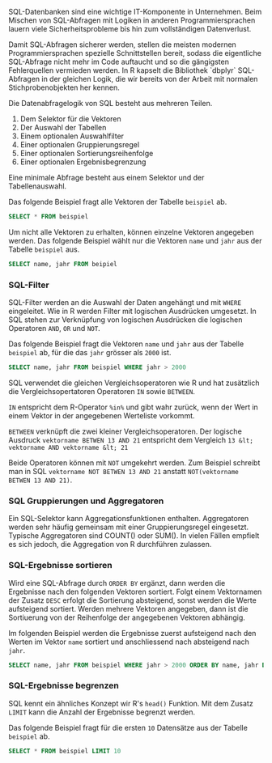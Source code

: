 <p class="alert alert-warning" markdown="1">
SQL-Datenbanken sind eine wichtige IT-Komponente in Unternehmen. Beim Mischen von SQL-Abfragen mit Logiken in anderen Programmiersprachen lauern viele Sicherheitsprobleme bis hin zum vollständigen Datenverlust. 
</p>

<p class="alert alert-success" markdown="1">
Damit SQL-Abfragen sicherer werden, stellen die meisten modernen Programmiersprachen spezielle Schnittstellen bereit, sodass die eigentliche SQL-Abfrage nicht mehr im Code auftaucht und so die gängigsten Fehlerquellen vermieden werden. In R kapselt die Bibliothek `dbplyr` SQL-Abfragen in der gleichen Logik, die wir bereits von der Arbeit mit normalen Stichprobenobjekten her kennen. 
</p>

Die Datenabfragelogik von SQL besteht aus mehreren Teilen.

1. Dem Selektor für die Vektoren
2. Der Auswahl der Tabellen 
3. Einem optionalen Auswahlfilter
4. Einer optionalen Gruppierungsregel
5. Einer optionalen Sortierungsreihenfolge
6. Einer optionalen Ergebnisbegrenzung

Eine minimale Abfrage besteht aus einem Selektor und der Tabellenauswahl.

Das folgende Beispiel fragt alle Vektoren der Tabelle `beispiel` ab. 

```sql
SELECT * FROM beispiel
```
 
Um nicht alle Vektoren zu erhalten, können einzelne Vektoren angegeben werden. Das folgende Beispiel wählt nur die Vektoren `name` und `jahr` aus der Tabelle `beispiel` aus. 

```sql
SELECT name, jahr FROM beipiel
```

### SQL-Filter

SQL-Filter werden an die Auswahl der Daten angehängt und mit `WHERE` eingeleitet. Wie in R werden Filter mit logischen Ausdrücken umgesetzt. In SQL stehen zur Verknüpfung von logischen Ausdrücken die logischen Operatoren `AND`, `OR` und `NOT`. 

Das folgende Beispiel fragt die Vektoren `name` und `jahr` aus der Tabelle `beispiel` ab, für die das `jahr` grösser als `2000` ist. 

```sql
SELECT name, jahr FROM beispiel WHERE jahr > 2000
```

SQL verwendet die gleichen Vergleichsoperatoren wie R und hat zusätzlich die Vergleichsopertatoren Operatoren `IN` sowie `BETWEEN`. 

`IN` entspricht dem R-Operator `%in%` und gibt wahr zurück, wenn der Wert in einem Vektor in der angegebenen Werteliste vorkommt. 

`BETWEEN` verknüpft die zwei kleiner Vergleichsoperatoren. Der logische Ausdruck `vektorname BETWEN 13 AND 21` entspricht dem Vergleich `13 &lt; vektorname AND vektorname &lt; 21` 

Beide Operatoren können mit `NOT` umgekehrt werden. Zum Beispiel schreibt man in SQL `vektorname NOT BETWEN 13 AND 21` anstatt `NOT(vektorname BETWEN 13 AND 21)`.

### SQL Gruppierungen und Aggregatoren

Ein SQL-Selektor kann Aggregationsfunktionen enthalten. Aggregatoren werden sehr häufig gemeinsam mit einer Gruppierungsregel eingesetzt. Typische Aggregatoren sind COUNT() oder SUM(). In vielen Fällen empfielt es sich jedoch, die Aggregation von R durchführen zulassen. 

### SQL-Ergebnisse sortieren

Wird eine SQL-Abfrage durch `ORDER BY` ergänzt, dann werden die Ergebnisse nach den folgenden Vektoren sortiert. Folgt einem Vektornamen der Zusatz `DESC` erfolgt die Sortierung absteigend, sonst werden die Werte aufsteigend sortiert. Werden mehrere Vektoren angegeben, dann ist die Sortiuerung von der Reihenfolge der angegebenen Vektoren abhängig. 

Im folgenden Beispiel werden die Ergebnisse zuerst aufsteigend nach den Werten im Vektor `name` sortiert und anschliessend nach absteigend nach `jahr`. 

```sql
SELECT name, jahr FROM beispiel WHERE jahr > 2000 ORDER BY name, jahr DESC
```

### SQL-Ergebnisse begrenzen

SQL kennt ein ähnliches Konzept wir R's `head()` Funktion. Mit dem Zusatz `LIMIT` kann die Anzahl der Ergebnisse begrenzt werden.

Das folgende Beispiel fragt für die ersten `10` Datensätze aus der Tabelle `beispiel` ab. 

```sql
SELECT * FROM beispiel LIMIT 10
```

